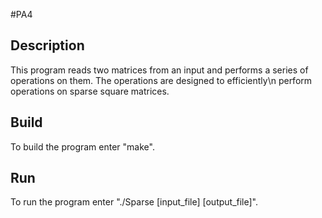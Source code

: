 #PA4
## Description
This program reads two matrices from an input and performs a series of operations on them. The operations are designed to efficiently\n
perform operations on sparse square matrices.
## Build
To build the program enter "make".
## Run
To run the program enter "./Sparse [input_file] [output_file]".
